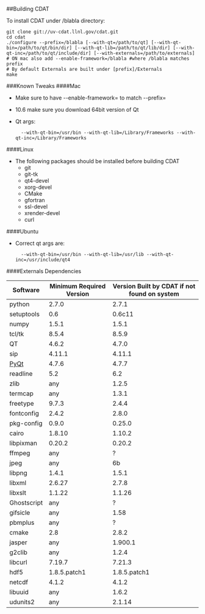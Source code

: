##Building CDAT

To install CDAT under /blabla directory:
    
    git clone git://uv-cdat.llnl.gov/cdat.git
    cd cdat
    ./configure --prefix=/blabla [--with-qt=/path/to/qt] [--with-qt-bin=/path/to/qt/bin/dir] [--with-qt-lib=/path/to/qt/lib/dir] [--with-qt-inc=/path/to/qt/include/dir] [--with-externals=/path/to/externals]
    # ON mac also add --enable-framework=/blabla #where /blabla matches prefix
    # By default Externals are built under [prefix]/Externals
    make

###Known Tweaks
####Mac

* Make sure to have --enable-framework= to match --prefix=
* 10.6 make sure you download 64bit version of Qt
* Qt args:

        --with-qt-bin=/usr/bin --with-qt-lib=/Library/Frameworks --with-qt-inc=/Library/Frameworks

####Linux

* The following packages should be installed before building CDAT
  * git
  * git-tk
  * qt4-devel
  * xorg-devel
  * CMake
  * gfortran
  * ssl-devel
  * xrender-devel
  * curl

####Ubuntu

* Correct qt args are:

        --with-qt-bin=/usr/bin --with-qt-lib=/usr/lib --with-qt-inc=/usr/include/qt4

####Externals Dependencies

Software | Minimum Required Version | Version Built by CDAT if not found on system
--- | --- | --- |
python | 2.7.0 | 2.7.1
setuptools | 0.6 | 0.6c11
numpy | 1.5.1 | 1.5.1
tcl/tk | 8.5.4 | 8.5.9
QT | 4.6.2 | 4.7.0
sip | 4.11.1 | 4.11.1
[PyQt]() | 4.7.6 | 4.7.7
readline | 5.2 | 6.2
zlib | any | 1.2.5
termcap | any | 1.3.1
freetype | 9.7.3 | 2.4.4
fontconfig | 2.4.2 | 2.8.0
pkg-config | 0.9.0 | 0.25.0
cairo | 1.8.10 | 1.10.2
libpixman | 0.20.2 | 0.20.2
ffmpeg | any | ?
jpeg | any | 6b
libpng | 1.4.1 | 1.5.1
libxml | 2.6.27 | 2.7.8
libxslt | 1.1.22 | 1.1.26
Ghostscript | any | ?
gifsicle | any | 1.58
pbmplus | any | ?
cmake | 2.8 | 2.8.2
jasper | any | 1.900.1 
g2clib | any | 1.2.4
libcurl | 7.19.7 | 7.21.3
hdf5 | 1.8.5.patch1 | 1.8.5.patch1
netcdf | 4.1.2 | 4.1.2
libuuid | any | 1.6.2
udunits2 | any | 2.1.14

